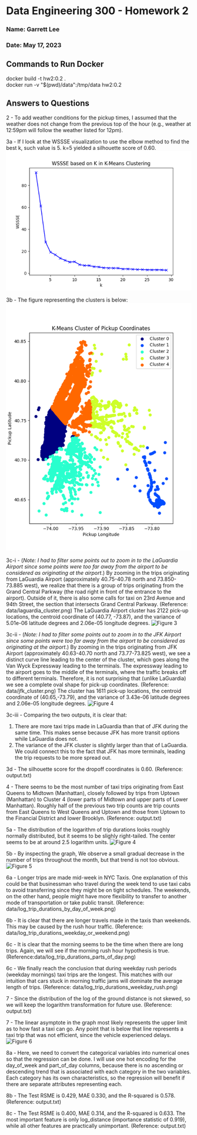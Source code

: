 # Data Engineering 300 - Homework 2
### Name: Garrett Lee
### Date: May 17, 2023

## Commands to Run Docker
docker build -t hw2:0.2 . <br>
docker run -v "$(pwd)/data":/tmp/data hw2:0.2

## Answers to Questions
2 - To add weather conditions for the pickup times, I assumed that the weather does not change from the previous top of the hour (e.g., weather at 12:59pm will follow the weather listed for 12pm).

3a - If I look at the WSSSE visualization to use the elbow method to find the best k, such value is 5. k=5 yielded a silhouette score of 0.60. 
![Figure 1](FiguresFromPreviousOutput/k_means_graph.png)

3b - The figure representing the clusters is below: 
![Figure 2](FiguresFromPreviousOutput/all_clusters.png)

3c-i - (*Note: I had to filter some points out to zoom in to the LaGuardia Airport since some points were too far away from the airport to be considered as originating at the airport*.) By zooming in the trips originating from LaGuardia Airport (approximately 40.75-40.78 north and 73.850-73.885 west), we realize that there is a group of trips originating from the Grand Central Parkway (the road right in front of the entrance to the airport). Outside of it, there is also some calls for taxi on 23rd Avenue and 94th Street, the section that intersects Grand Central Parkway. (Reference: data/laguardia_cluster.png) The LaGuardia Airport cluster has 2122 pick-up locations, the centroid coordinate of (40.77, -73.87), and the variance of 5.01e-06 latitude degrees and  2.06e-05 longitude degrees. 
![Figure 3](FiguresFromPreviousOutput/data/laguardia_cluster.png)

3c-ii - (*Note: I had to filter some points out to zoom in to the JFK Airport since some points were too far away from the airport to be considered as originating at the airport*.) By zooming in the trips originating from JFK Airport (approximately 40.63-40.70 north and 73.77-73.825 west), we see a distinct curve line leading to the center of the cluster, which goes along the Van Wyck Expressway leading to the terminals. The expressway leading to the airport goes to the middle of the terminals, where the traffic breaks off to different terminals. Therefore, it is not surprising that (unlike LaGuardia) we see a complete oval shape for pick-up coordinates. (Reference: data/jfk_cluster.png) The cluster has 1611 pick-up locations, the centroid coordinate of (40.65,-73.79), and the variance of 3.43e-06 latitude degrees and 2.06e-05 longitude degrees.
![Figure 4](FiguresFromPreviousOutput/data/jfk_cluster.png)

3c-iii - Comparing the two outputs, it is clear that:
1. There are more taxi trips made in LaGuardia than that of JFK during the same time. This makes sense because JFK has more transit options while LaGuardia does not. 
2. The variance of the JFK cluster is slightly larger than that of LaGuardia. We could connect this to the fact that JFK has more terminals, leading the trip requests to be more spread out.
 
3d - The silhouette score for the dropoff coordinates is 0.60. (Reference: output.txt)

4 - There seems to be the most number of taxi trips originating from East Queens to Midtown (Manhattan), closely followed by trips from Uptown (Manhattan) to Cluster 4 (lower parts of Midtown and upper parts of Lower Manhattan). Roughly half of the previous two trip counts are trip counts from East Queens to West Queens and Uptown and those from Uptown to the Financial District and lower Brooklyn. (Reference: output.txt)

5a - The distribution of the logarithm of trip durations looks roughly normally distributed, but it seems to be slighly right-tailed. The center seems to be at around 2.5 logarithm units. 
![Figure 4](FiguresFromPreviousOutput/data/jfk_cluster.png)

5b - By inspecting the graph, We observe a small gradual decrease in the number of trips throughout the month, but that trend is not too obvious.  
![Figure 5](FiguresFromPreviousOutput/data/log_trip_durations_hist.png)

6a - Longer trips are made mid-week in NYC Taxis. One explanation of this could be that businessman who travel during the week tend to use taxi cabs to avoid transferring since they might be on tight schedules. The weekends, on the other hand, people might have more flexibility to transfer to another mode of transportation or take public transit. 
(Reference: data/log_trip_durations_by_day_of_week.png)

6b - It is clear that there are longer travels made in the taxis than weekends. This may be caused by the rush hour traffic. (Reference: data/log_trip_durations_weekday_or_weekend.png)

6c - It is clear that the morning seems to be the time when there are long trips. Again, we will see if the morning rush hour hypothesis is true. (Reference:data/log_trip_durations_parts_of_day.png)

6c - We finally reach the conclusion that during weekday rush periods (weekday mornings) taxi trips are the longest. This matches with our intuition that cars stuck in morning traffic jams will dominate the average length of trips. (Reference: data/log_trip_durations_weekday_rush.png)

7 - Since the distribution of the log of the ground distance is not skewed, so we will keep the logarithm transformation for future use. (Reference: output.txt)

7 - The linear asymptote in the graph most likely represents the upper limit as to how fast a taxi can go. Any point that is below that line represents a taxi trip that was not efficient, since the vehicle experienced delays. 
![Figure 6](FiguresFromPreviousOutput/data/log_trip_durations_log_distance.png)

8a - Here, we need to convert the categorical variables into numerical ones so that the regression can be done. I will use one hot encoding for the day_of_week and part_of_day columns, because there is no ascending or descending trend that is associated with each category in the two variables. Each category has its own characteristics, so the regression will benefit if there are separate attributes representing each.

8b - The Test RSME is 0.429, MAE 0.330, and the R-squared is 0.578. (Reference: output.txt)

8c - The Test RSME is 0.400, MAE 0.314, and the R-squared is 0.633. The most important feature is only log_distance (importance statistic of 0.919), while all other features are practically unimportant. (Reference: output.txt)
